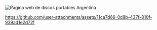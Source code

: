 ![Pagina web de discos portables Argentina](https://github.com/user-attachments/assets/e5e06fc1-464a-454f-8c6f-07b312161ac2)


https://github.com/user-attachments/assets/11ca7d69-0d8b-437f-810f-939ad1e2d72f





